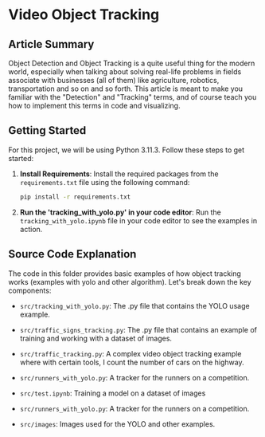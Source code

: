 # Video Object Tracking

## Article Summary
Object Detection and Object Tracking is a quite useful thing for the modern world, especially when talking about solving real-life problems in fields associate with businesses (all of them) like agriculture, robotics, transportation and so on and so forth. This article is meant to make you familiar with the "Detection" and "Tracking" terms, and of course teach you how to implement this terms in code and visualizing.

## Getting Started

For this project, we will be using Python 3.11.3. Follow these steps to get started:

1. **Install Requirements**: Install the required packages from the `requirements.txt` file using the following command:

   ```sh
   pip install -r requirements.txt
   ```

2. **Run the 'tracking_with_yolo.py' in your code editor**: Run the `tracking_with_yolo.ipynb` file in your code editor to see the examples in action.

## Source Code Explanation

The code in this folder provides basic examples of how object tracking works (examples with yolo and other algorithm). Let's break down the key components:

- `src/tracking_with_yolo.py`: The .py file that contains the YOLO usage example.

- `src/traffic_signs_tracking.py`: The .py file that contains an example of training and working with a dataset of images.

- `src/traffic_tracking.py`: A complex video object tracking example where with certain tools, I count the number of cars on the highway.

- `src/runners_with_yolo.py`: A tracker for the runners on a competition.

- `src/test.ipynb`: Training a model on a dataset of images

- `src/runners_with_yolo.py`: A tracker for the runners on a competition.

- `src/images`: Images used for the YOLO and other examples.


